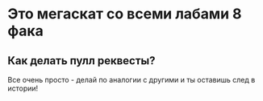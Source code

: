 # Это мегаскат со всеми лабами 8 фака

## Как делать пулл реквесты?

Все очень просто - делай по аналогии с другими и ты оставишь след в истории!

